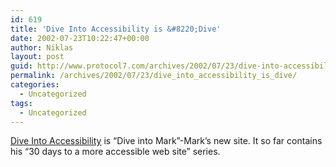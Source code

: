 ```yaml
---
id: 619
title: 'Dive Into Accessibility is &#8220;Dive'
date: 2002-07-23T10:22:47+00:00
author: Niklas
layout: post
guid: http://www.protocol7.com/archives/2002/07/23/dive-into-accessibility-is-dive/
permalink: /archives/2002/07/23/dive_into_accessibility_is_dive/
categories:
  - Uncategorized
tags:
  - Uncategorized
---
```

<div class='microid-20f1a753197a9d18474a9bbc7e88a499cdffe07f'>
  <p>
    <a href="http://diveintoaccessibility.org/">Dive Into Accessibility</a> is &#8220;Dive into Mark&#8221;-Mark&#8217;s new site. It so far contains his &#8220;30 days to a more accessible web site&#8221; series.
  </p>
</div>